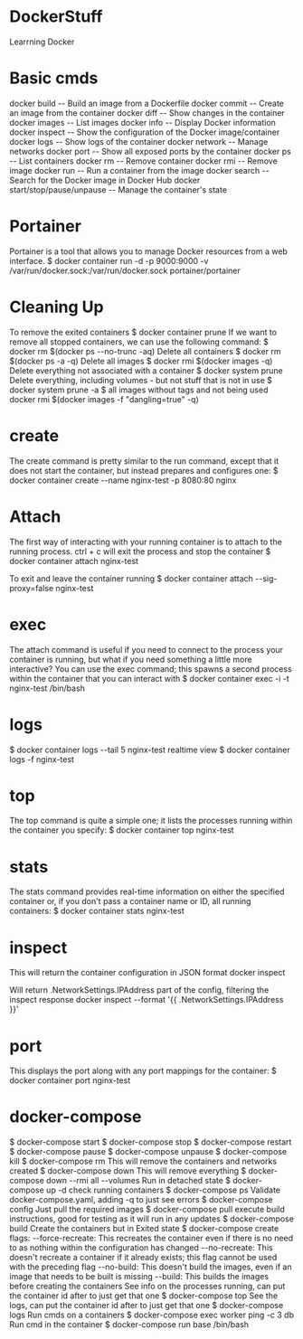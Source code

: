 # DockerStuff
Learrning Docker

# Basic cmds
docker build -- Build an image from a Dockerfile
docker commit -- Create an image from the container
docker diff -- Show changes in the container
docker images -- List images
docker info -- Display Docker information
docker inspect -- Show the configuration of the Docker image/container
docker logs -- Show logs of the container
docker network -- Manage networks
docker port -- Show all exposed ports by the container
docker ps -- List containers
docker rm -- Remove container
docker rmi -- Remove image
docker run -- Run a container from the image
docker search -- Search for the Docker image in Docker Hub
docker start/stop/pause/unpause -- Manage the container's state

# Portainer
Portainer is a tool that allows you to manage Docker resources from
a web interface.
$ docker container run -d -p 9000:9000 -v /var/run/docker.sock:/var/run/docker.sock portainer/portainer

# Cleaning Up
To remove the exited containers
$ docker container prune
If we want to remove all stopped containers, we can use the following
command:
$ docker rm $(docker ps --no-trunc -aq)
Delete all containers
$ docker rm $(docker ps -a -q)
Delete all images
$ docker rmi $(docker images -q)
Delete everything not associated with a container
$ docker system prune
Delete everything, including volumes - but not stuff that is not in use
$ docker system prune -a
$ all images without tags and not being used
docker rmi $(docker images -f "dangling=true" -q)

# create
The create command is pretty similar to the run command, except that it
does not start the container, but instead prepares and configures one:
$ docker container create --name nginx-test -p 8080:80 nginx

# Attach
The first way of interacting with your running container is to attach
to the running process. ctrl + c will exit the process and stop the
container
$ docker container attach nginx-test

To exit and leave the container running
$ docker container attach --sig-proxy=false nginx-test

# exec
The attach command is useful if you need to connect to the process your
container is running, but what if you need something a little more
interactive? You can use the exec command; this spawns a second process
within the container that you can interact with
$ docker container exec -i -t nginx-test /bin/bash

# logs
$ docker container logs --tail 5 nginx-test
realtime view
$ docker container logs -f nginx-test

# top
The top command is quite a simple one; it lists the processes running
within the container you specify:
$ docker container top nginx-test

# stats
The stats command provides real-time information on either the
specified container or, if you don't pass a container name or ID, all
running containers:
$ docker container stats nginx-test

# inspect
This will return the container configuration in JSON format
docker inspect <containerID>

Will return .NetworkSettings.IPAddress part of the config, filtering
the inspect response
docker inspect --format '{{ .NetworkSettings.IPAddress }}' <containerID>

# port
This displays the port along with any port mappings for the
container:
$ docker container port nginx-test

# docker-compose
$ docker-compose start
$ docker-compose stop
$ docker-compose restart
$ docker-compose pause
$ docker-compose unpause
$ docker-compose kill
$ docker-compose rm
This will remove the containers and networks created
$ docker-compose down
This will remove everything
$ docker-compose down --rmi all --volumes
Run in detached state
$ docker-compose up -d
check running containers
$ docker-compose ps
Validate docker-compose.yaml, adding -q to just see errors
$ docker-compose config
Just pull the required images
$ docker-compose pull
execute build instructions, good for testing as it will run in any
updates
$ docker-compose build
Create the containers but in Exited state
$ docker-compose create
flags:
--force-recreate: This recreates the container even if there is
no need to as nothing within the configuration has changed
--no-recreate: This doesn't recreate a container if it already
exists; this flag cannot be used with the preceding flag
--no-build: This doesn't build the images, even if an image
that needs to be built is missing
--build: This builds the images before creating the containers
See info on the processes running, can put the container id after
to just get that one
$ docker-compose top
See the logs, can put the container id after to just get that one
$ docker-compose logs
Run cmds on a containers
$ docker-compose exec worker ping -c 3 db
Run cmd in the container
$ docker-compose run base /bin/bash
